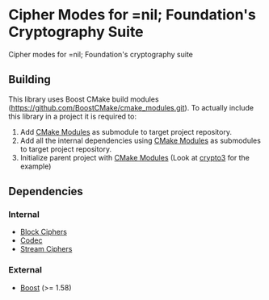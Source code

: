 # Cipher Modes for =nil; Foundation's Cryptography Suite 

Cipher modes for =nil; Foundation's cryptography suite

## Building

This library uses Boost CMake build modules (https://github.com/BoostCMake/cmake_modules.git). 
To actually include this library in a project it is required to:

1. Add [CMake Modules](https://github.com/BoostCMake/cmake_modules.git) as submodule to target project repository.
2. Add all the internal dependencies using [CMake Modules](https://github.com/BoostCMake/cmake_modules.git) as submodules to target project repository.
3. Initialize parent project with [CMake Modules](https://github.com/BoostCMake/cmake_modules.git) (Look at [crypto3](https://github.com/nilfoundation/crypto3.git) for the example)

## Dependencies

### Internal
* [Block Ciphers](https://github.com/NilFoundation/crypto3-block.git)
* [Codec](https://github.com/NilFoundation/crypto3-codec.git)
* [Stream Ciphers](https://github.com/NilFoundation/crypto3-stream.git)

### External
* [Boost](https://boost.org) (>= 1.58)
